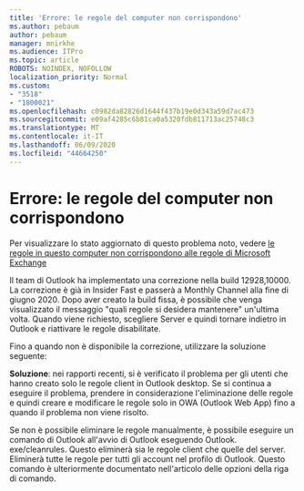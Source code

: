 ```yaml
---
title: 'Errore: le regole del computer non corrispondono'
ms.author: pebaum
author: pebaum
manager: mnirkhe
ms.audience: ITPro
ms.topic: article
ROBOTS: NOINDEX, NOFOLLOW
localization_priority: Normal
ms.custom:
- "3518"
- "1800021"
ms.openlocfilehash: c0982da82826d1644f437b19e0d343a59d7ac473
ms.sourcegitcommit: e09af4285c6b81ca0a5320fdb811713ac25748c3
ms.translationtype: MT
ms.contentlocale: it-IT
ms.lasthandoff: 06/09/2020
ms.locfileid: "44664250"
---
```

# <a name="error-the-rules-on-this-computer-do-not-match"></a>Errore: le regole del computer non corrispondono

Per visualizzare lo stato aggiornato di questo problema noto, vedere [le regole in questo computer non corrispondono alle regole di Microsoft Exchange](https://support.office.com/article/d032e037-b224-429e-b325-633afde9b5f0)

Il team di Outlook ha implementato una correzione nella build 12928,10000. La correzione è già in Insider Fast e passerà a Monthly Channel alla fine di giugno 2020. Dopo aver creato la build fissa, è possibile che venga visualizzato il messaggio "quali regole si desidera mantenere" un'ultima volta. Quando viene richiesto, scegliere Server e quindi tornare indietro in Outlook e riattivare le regole disabilitate.

Fino a quando non è disponibile la correzione, utilizzare la soluzione seguente:

**Soluzione**: nei rapporti recenti, si è verificato il problema per gli utenti che hanno creato solo le regole client in Outlook desktop. Se si continua a eseguire il problema, prendere in considerazione l'eliminazione delle regole e quindi creare e modificare le regole solo in OWA (Outlook Web App) fino a quando il problema non viene risolto.

Se non è possibile eliminare le regole manualmente, è possibile eseguire un comando di Outlook all'avvio di Outlook eseguendo Outlook. exe/cleanrules. Questo eliminerà sia le regole client che quelle del server. Eliminerà tutte le regole per tutti gli account nel profilo di Outlook. Questo comando è ulteriormente documentato nell'articolo delle opzioni della riga di comando.

